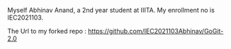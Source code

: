 Myself Abhinav Anand, a 2nd year student at IIITA.
My enrollment no is IEC2021103.

The Url to my forked repo : https://github.com/IEC2021103Abhinav/GoGit-2.0